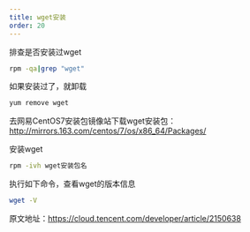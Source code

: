 ```yaml
---
title: wget安装
order: 20
---
```


排查是否安装过wget

```bash
rpm -qa|grep "wget"
```

如果安装过了，就卸载

```bash
yum remove wget
```

去网易CentOS7安装包镜像站下载wget安装包：<http://mirrors.163.com/centos/7/os/x86_64/Packages/>

安装wget

```bash
rpm -ivh wget安装包名
```

执行如下命令，查看wget的版本信息
```bash
wget -V
```

原文地址：<https://cloud.tencent.com/developer/article/2150638>